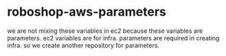 # roboshop-aws-parameters
we are not mixing these variables in ec2 because these variables are parameters. ec2 variables are for infra. parameters are required in creating infra. so we create another repository for parameters.
